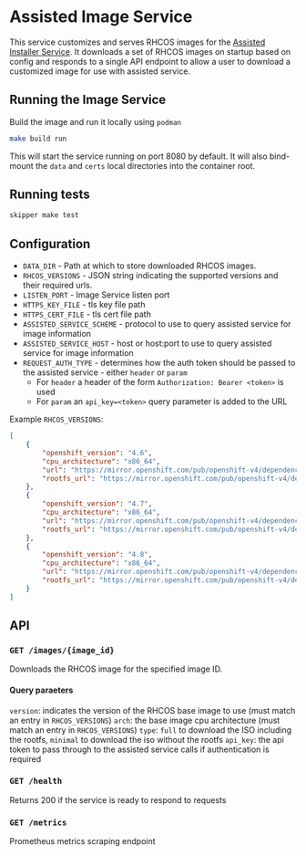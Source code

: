 # Assisted Image Service

This service customizes and serves RHCOS images for the [Assisted Installer Service](https://github.com/openshift/assisted-service).
It downloads a set of RHCOS images on startup based on config and responds to a single API endpoint to allow a user to download a customized image for use with assisted service.

## Running the Image Service

Build the image and run it locally using `podman`

```bash
make build run
```

This will start the service running on port 8080 by default.
It will also bind-mount the `data` and `certs` local directories into the container root.

## Running tests

```bash
skipper make test
```

## Configuration

- `DATA_DIR` - Path at which to store downloaded RHCOS images.
- `RHCOS_VERSIONS` - JSON string indicating the supported versions and their required urls.
- `LISTEN_PORT` - Image Service listen port
- `HTTPS_KEY_FILE` - tls key file path
- `HTTPS_CERT_FILE` - tls cert file path
- `ASSISTED_SERVICE_SCHEME` - protocol to use to query assisted service for image information
- `ASSISTED_SERVICE_HOST` - host or host:port to use to query assisted service for image information
- `REQUEST_AUTH_TYPE` - determines how the auth token should be passed to the assisted service - either `header` or `param`
  - For `header` a header of the form `Authorization: Bearer <token>` is used
  - For `param` an `api_key=<token>` query parameter is added to the URL

Example `RHCOS_VERSIONS`:
```json
[
    {
        "openshift_version": "4.6",
        "cpu_architecture": "x86_64",
        "url": "https://mirror.openshift.com/pub/openshift-v4/dependencies/rhcos/4.6/4.6.8/rhcos-4.6.8-x86_64-live.x86_64.iso",
        "rootfs_url": "https://mirror.openshift.com/pub/openshift-v4/dependencies/rhcos/4.6/4.6.8/rhcos-live-rootfs.x86_64.img"
    },
    {
        "openshift_version": "4.7",
        "cpu_architecture": "x86_64",
        "url": "https://mirror.openshift.com/pub/openshift-v4/dependencies/rhcos/4.7/4.7.13/rhcos-4.7.13-x86_64-live.x86_64.iso",
        "rootfs_url": "https://mirror.openshift.com/pub/openshift-v4/dependencies/rhcos/4.7/4.7.13/rhcos-live-rootfs.x86_64.img"
    },
    {
        "openshift_version": "4.8",
        "cpu_architecture": "x86_64",
        "url": "https://mirror.openshift.com/pub/openshift-v4/dependencies/rhcos/4.8/4.8.2/rhcos-4.8.2-x86_64-live.x86_64.iso",
        "rootfs_url": "https://mirror.openshift.com/pub/openshift-v4/dependencies/rhcos/4.8/4.8.2/rhcos-live-rootfs.x86_64.img"
    }
]
```

## API

### `GET /images/{image_id}`

Downloads the RHCOS image for the specified image ID.

#### Query paraeters

`version`: indicates the version of the RHCOS base image to use (must match an entry in `RHCOS_VERSIONS`)
`arch`: the base image cpu architecture (must match an entry in `RHCOS_VERSIONS`)
`type`: `full` to download the ISO including the rootfs, `minimal` to download the iso without the rootfs
`api_key`: the api token to pass through to the assisted service calls if authentication is required

### `GET /health`

Returns 200 if the service is ready to respond to requests

### `GET /metrics`

Prometheus metrics scraping endpoint
